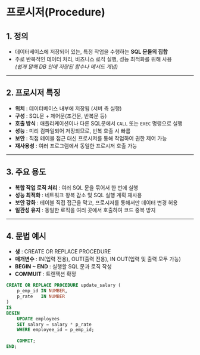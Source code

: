 # 프로시저(Procedure)

## 1. 정의
- 데이터베이스에 저장되어 있는, 특정 작업을 수행하는 **SQL 문들의 집합**
- 주로 반복적인 데이터 처리, 비즈니스 로직 실행, 성능 최적화를 위해 사용  
  *(쉽게 말해 DB 안에 저장된 함수나 메서드 개념)*

---

## 2. 프로시저 특징
- **위치** : 데이터베이스 내부에 저장됨 (서버 측 실행)
- **구성** : SQL문 + 제어문(조건문, 반복문 등)
- **호출 방식** : 애플리케이션이나 다른 SQL문에서 `CALL` 또는 `EXEC` 명령으로 실행
- **성능** : 미리 컴파일되어 저장되므로, 반복 호출 시 빠름
- **보안** : 직접 테이블 접근 대신 프로시저를 통해 작업하여 권한 제어 가능
- **재사용성** : 여러 프로그램에서 동일한 프로시저 호출 가능

---

## 3. 주요 용도
- **복합 작업 로직 처리** : 여러 SQL 문을 묶어서 한 번에 실행
- **성능 최적화** : 네트워크 왕복 감소 및 SQL 실행 계획 재사용
- **보안 강화** : 테이블 직접 접근을 막고, 프로시저를 통해서만 데이터 변경 허용
- **일관성 유지** : 동일한 로직을 여러 곳에서 호출하여 코드 중복 방지

---

## 4. 문법 예시
- **생** : CREATE OR REPLACE PROCEDURE
- **매개변수** : IN(입력 전용), OUT(출력 전용), IN OUT(입력 및 출력 모두 가능)
- **BEGIN ~ END** : 실행할 SQL 문과 로직 작성
- **COMMUIT** : 트랜잭션 확정
```sql
CREATE OR REPLACE PROCEDURE update_salary (
    p_emp_id IN NUMBER,
    p_rate   IN NUMBER
)
IS
BEGIN
    UPDATE employees
    SET salary = salary * p_rate
    WHERE employee_id = p_emp_id;
    
    COMMIT;
END;
